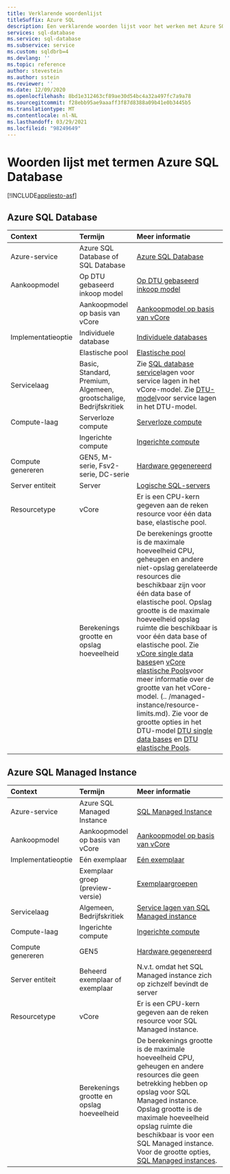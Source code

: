 ```yaml
---
title: Verklarende woordenlijst
titleSuffix: Azure SQL
description: Een verklarende woorden lijst voor het werken met Azure SQL Database, Azure SQL Managed instance en SQL op Azure VM.
services: sql-database
ms.service: sql-database
ms.subservice: service
ms.custom: sqldbrb=4
ms.devlang: ''
ms.topic: reference
author: stevestein
ms.author: sstein
ms.reviewer: ''
ms.date: 12/09/2020
ms.openlocfilehash: 8bd1e312463cf89ae30d54bc4a32a497fc7a9a78
ms.sourcegitcommit: f28ebb95ae9aaaff3f87d8388a09b41e0b3445b5
ms.translationtype: MT
ms.contentlocale: nl-NL
ms.lasthandoff: 03/29/2021
ms.locfileid: "98249649"
---
```

# <a name="azure-sql-database-glossary-of-terms"></a>Woorden lijst met termen Azure SQL Database
[!INCLUDE[appliesto-asf](includes/appliesto-asf.md)]

## <a name="azure-sql-database"></a>Azure SQL Database

|Context|Termijn|Meer informatie|
|:---|:---|:---|
|Azure-service|Azure SQL Database of SQL Database|[Azure SQL Database](database/sql-database-paas-overview.md)|
|Aankoopmodel|Op DTU gebaseerd inkoop model|[Op DTU gebaseerd inkoop model](database/service-tiers-dtu.md)|
||Aankoopmodel op basis van vCore|[Aankoopmodel op basis van vCore](database/service-tiers-vcore.md)|
|Implementatieoptie |Individuele database|[Individuele databases](database/single-database-overview.md)|
||Elastische pool|[Elastische pool](database/elastic-pool-overview.md)|
|Servicelaag|Basic, Standard, Premium, Algemeen, grootschalige, Bedrijfskritiek|Zie [SQL database service](database/service-tiers-vcore.md#service-tiers)lagen voor service lagen in het vCore-model. Zie [DTU-model](database/service-tiers-dtu.md#compare-the-dtu-based-service-tiers)voor service lagen in het DTU-model.|
|Compute-laag|Serverloze compute|[Serverloze compute](database/service-tiers-vcore.md#compute-tiers)
||Ingerichte compute|[Ingerichte compute](database/service-tiers-vcore.md#compute-tiers)
|Compute genereren|GEN5, M-serie, Fsv2-serie, DC-serie|[Hardware gegenereerd](database/service-tiers-vcore.md#hardware-generations)
|Server entiteit| Server |[Logische SQL-servers](database/logical-servers.md)|
|Resourcetype|vCore|Er is een CPU-kern gegeven aan de reken resource voor één data base, elastische pool. |
||Berekenings grootte en opslag hoeveelheid|De berekenings grootte is de maximale hoeveelheid CPU, geheugen en andere niet-opslag gerelateerde resources die beschikbaar zijn voor één data base of elastische pool.  Opslag grootte is de maximale hoeveelheid opslag ruimte die beschikbaar is voor één data base of elastische pool. Zie [vCore single data bases](database/resource-limits-vcore-single-databases.md)en [vCore elastische Pools](database/resource-limits-vcore-elastic-pools.md)voor meer informatie over de grootte van het vCore-model.  (.. /managed-instance/resource-limits.md).  Zie voor de grootte opties in het DTU-model [DTU single data bases](database/resource-limits-dtu-single-databases.md) en [DTU elastische Pools](database/resource-limits-dtu-elastic-pools.md).

## <a name="azure-sql-managed-instance"></a>Azure SQL Managed Instance

|Context|Termijn|Meer informatie|
|:---|:---|:---|
|Azure-service|Azure SQL Managed Instance|[SQL Managed Instance](managed-instance/sql-managed-instance-paas-overview.md)|
|Aankoopmodel|Aankoopmodel op basis van vCore|[Aankoopmodel op basis van vCore](database/service-tiers-vcore.md)|
|Implementatieoptie |Eén exemplaar|[Eén exemplaar](managed-instance/sql-managed-instance-paas-overview.md)|
||Exemplaar groep (preview-versie)|[Exemplaargroepen](managed-instance/instance-pools-overview.md)|
|Servicelaag|Algemeen, Bedrijfskritiek|[Service lagen van SQL Managed instance](managed-instance/sql-managed-instance-paas-overview.md#service-tiers)|
|Compute-laag|Ingerichte compute|[Ingerichte compute](database/service-tiers-vcore.md#compute-tiers)|
|Compute genereren|GEN5|[Hardware gegenereerd](database/service-tiers-vcore.md#hardware-generations)
|Server entiteit|Beheerd exemplaar of exemplaar| N.v.t. omdat het SQL Managed instance zich op zichzelf bevindt de server |
|Resourcetype|vCore|Er is een CPU-kern gegeven aan de reken resource voor SQL Managed instance.|
||Berekenings grootte en opslag hoeveelheid|De berekenings grootte is de maximale hoeveelheid CPU, geheugen en andere resources die geen betrekking hebben op opslag voor SQL Managed instance.  Opslag grootte is de maximale hoeveelheid opslag ruimte die beschikbaar is voor een SQL Managed instance.  Voor de grootte opties, [SQL Managed instances](managed-instance/resource-limits.md). |
